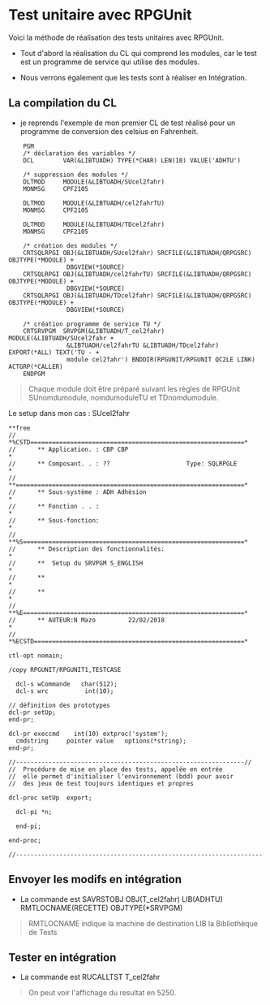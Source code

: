 # Test unitaire avec RPGUnit

Voici la méthode de réalisation des tests unitaires avec RPGUnit.

- Tout d'abord la réalisation du CL qui comprend les modules, car le test est un programme de service qui
utilise des modules.

- Nous verrons également que les tests sont à réaliser en Intégration.

## La compilation du CL

- je reprends l'exemple de mon premier CL de test réalisé pour un programme de conversion des celsius en Fahrenheit.

```
    PGM
    /* déclaration des variables */
    DCL        VAR(&LIBTUADH) TYPE(*CHAR) LEN(10) VALUE('ADHTU')

    /* suppression des modules */
    DLTMOD     MODULE(&LIBTUADH/SUcel2fahr)
    MONMSG     CPF2105

    DLTMOD     MODULE(&LIBTUADH/cel2fahrTU)
    MONMSG     CPF2105

    DLTMOD     MODULE(&LIBTUADH/TDcel2fahr)
    MONMSG     CPF2105

    /* création des modules */
    CRTSQLRPGI OBJ(&LIBTUADH/SUcel2fahr) SRCFILE(&LIBTUADH/QRPGSRC) OBJTYPE(*MODULE) +
                DBGVIEW(*SOURCE)
    CRTSQLRPGI OBJ(&LIBTUADH/cel2fahrTU) SRCFILE(&LIBTUADH/QRPGSRC) OBJTYPE(*MODULE) +
                DBGVIEW(*SOURCE)
    CRTSQLRPGI OBJ(&LIBTUADH/TDcel2fahr) SRCFILE(&LIBTUADH/QRPGSRC) OBJTYPE(*MODULE) +
                DBGVIEW(*SOURCE)

    /* création programme de service TU */
    CRTSRVPGM  SRVPGM(&LIBTUADH/T_cel2fahr) MODULE(&LIBTUADH/SUcel2fahr +
                &LIBTUADH/cel2fahrTU &LIBTUADH/TDcel2fahr) EXPORT(*ALL) TEXT('TU - +
                module cel2fahr') BNDDIR(RPGUNIT/RPGUNIT QC2LE LINK) ACTGRP(*CALLER)
    ENDPGM 
```
> Chaque module doit être préparé suivant les règles de RPGUnit SUnomdumodule, nomdumoduleTU et TDnomdumodule.

Le setup dans mon cas : SUcel2fahr
```
**free
//      *%CSTD===========================================================*
//      ** Application. : CBP CBP                                        *
//      ** Composant. . : ??                     Type: SQLRPGLE          *
//      **===============================================================*
//      ** Sous-système : ADH Adhésion                                   *
//      ** Fonction . . :                                                *
//      ** Sous-fonction:                                                *
//      **%S=============================================================*
//      ** Description des fonctionnalités:                              *
//      **  Setup du SRVPGM S_ENGLISH                                   *
//      **                                                               *
//      **                                                               *
//      **%E=============================================================*
//      ** AUTEUR:N Mazo         22/02/2018                              *
//      *%ECSTD==========================================================*

ctl-opt nomain;

/copy RPGUNIT/RPGUNIT1,TESTCASE

  dcl-s wCommande   char(512);
  dcl-s wrc          int(10);

// définition des prototypes
dcl-pr setUp;
end-pr;

dcl-pr execcmd    int(10) extproc('system');
  cmdstring     pointer value   options(*string);
end-pr;

//---------------------------------------------------------------//
//  Procédure de mise en place des tests, appelée en entrée
//  elle permet d'initialiser l'environnement (bdd) pour avoir
//  des jeux de test toujours identiques et propres

dcl-proc setUp  export;

  dcl-pi *n;

  end-pi;

end-proc;

//--------------------------------------------------------------------
```

## Envoyer les modifs en intégration

- La commande est SAVRSTOBJ OBJ(T_cel2fahr) LIB(ADHTU) RMTLOCNAME(RECETTE) OBJTYPE(*SRVPGM)
> RMTLOCNAME indique la machine de destination
> LIB la Bibliothèque de Tests

## Tester en intégration

- La commande est RUCALLTST T_cel2fahr
> On peut voir l'affichage du resultat en 5250.

